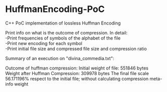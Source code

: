 # HuffmanEncoding-PoC
C++ PoC implementation of lossless Huffman Encoding

Print info on what is the outcome of compression. In detail:<br/>
-Print frequencies of symbols of the alphabet of the file<br/>
-Print new encoding for each symbol<br/>
-Print initial file size and compressed file size and compression ratio<br/>



Summary of an execution on "divina_commedia.txt":

  Outcome of huffman compression:
	  Initial weight of file: 551846 bytes
	  Weight after Huffman Compression: 309978 bytes
	  The final file scale 56.171196% respect to the initial file; without calculating compression meta-info weight

